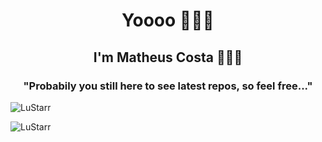 <h1 align="center">Yoooo 💁🏽‍♂️</h1>
<h2 align="center">I'm Matheus Costa 🤷🏽‍♂️</h2>

<h3 align="center">"Probabily you still here to see latest repos, so feel free..."</h3> 

<p align="left"> <img src="https://komarev.com/ghpvc/?username=LucyfMorning" alt="LuStarr" /> </p>
<img src="https://github-readme-stats.vercel.app/api?username=LucyfMorning&show_icons=true&theme=tokyonight" alt="LuStarr" /> </p>
